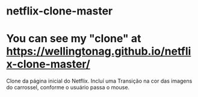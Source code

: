 # netflix-clone-master
# You can see my "clone" at https://wellingtonag.github.io/netflix-clone-master/

Clone da página inicial do Netflix. Incluí uma Transição na cor das imagens do carrossel, conforme o usuário passa o mouse.
